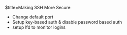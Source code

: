 $title=Making SSH More Secure

+ Change default port
+ Setup key-based auth & disable password based auth
+ setup lfd to monitor logins